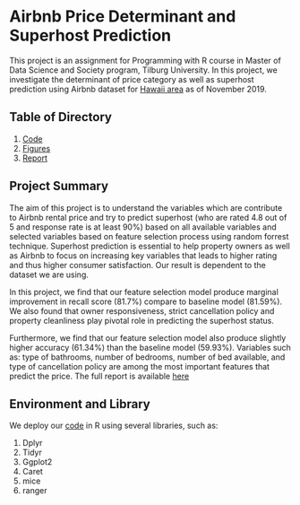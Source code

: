 # Airbnb Price Determinant and Superhost Prediction
This project is an assignment for Programming with R course in Master of Data Science and Society program, Tilburg University. In this project, we investigate the determinant of price category as well as superhost prediction using Airbnb dataset for [Hawaii area](http://data.insideairbnb.com/united-states/hi/hawaii/2019-11-01/visualisations/listings.csv "Airbnb data for Hawaii Area as of November 2019") as of November 2019. 

## Table of Directory
1. [Code](https://github.com/miftahulridwan/airbnb-price-and-superhost/tree/master/code)
2. [Figures](https://github.com/miftahulridwan/airbnb-price-and-superhost/tree/master/figs)
3. [Report](https://github.com/miftahulridwan/airbnb-price-and-superhost/tree/master/report)

## Project Summary
The aim of this project is to understand the variables which are contribute to Airbnb rental price and try to predict superhost (who are rated 4.8 out of 5 and response rate is at least 90%) based on all available variables and selected variables based on feature selection process using random forrest technique. Superhost prediction is essential to help property owners as well as Airbnb to focus on increasing key variables that leads to higher rating and thus higher consumer satisfaction. Our result is dependent to the dataset we are using.
<br>

In this project, we find that our feature selection model produce marginal improvement in recall score (81.7%) compare to baseline model (81.59%). We also found that owner responsiveness, strict cancellation policy and property cleanliness play pivotal role in predicting the superhost status.
<br>

Furthermore, we find that our feature selection model also produce slightly higher accuracy (61.34%) than the baseline model (59.93%). Variables such as: type of bathrooms, number of bedrooms, number of bed available, and type of cancellation policy are among the most important features that predict the price. The full report is available [here](https://github.com/miftahulridwan/airbnb-price-and-superhost/blob/master/report/Group%2031.pdf "Full Report")


## Environment and Library
We deploy our [code](https://github.com/miftahulridwan/airbnb-price-and-superhost/blob/master/code/group%2031_project.R) in R using several libraries, such as:
1. Dplyr
2. Tidyr
3. Ggplot2
4. Caret
5. mice
6. ranger
